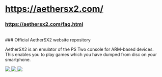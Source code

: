 # https://aethersx2.com/
### https://aethersx2.com/faq.html 
<br>
### Official AetherSX2 website repository
<p>AetherSX2 is an emulator of the PS Two console for ARM-based devices. This enables you to play games which you have dumped from disc on your smartphone.</p>
<p>
    <a href="https://github.com/Stellarsand/www-aethersx2/blob/main/LICENSE">
        <img src="https://img.shields.io/github/license/Stellarsand/www-aethersx2?style=flat-square">
    </a>
    <a href="https://github.com/Stellarsand/www-aethersx2">
        <img src="https://img.shields.io/tokei/lines/github/stellarsand/www-aethersx2?style=flat-square">
    </a>
    <a href="https://github.com/Stellarsand/www-aethersx2">
        <img src="https://img.shields.io/github/last-commit/Stellarsand/www-aethersx2?style=flat-square">
    </a>
</p>
<br>